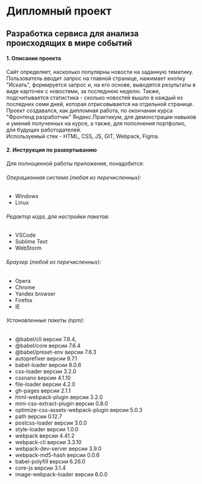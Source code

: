 # Дипломный проект

## Разработка сервиса для анализа происходящих в мире событий

#### 1. Описание проекта
Сайт определяет, насколько популярны новости на заданную тематику.<br>
Пользователь вводит запрос на главной странице, нажимает кнопку "Искать", формируется запрос и, на его основе, выводятся результаты в виде карточек с новостями, за последнюю неделю. Также, подсчитывается статистика - сколько новостей вышло в каждый из последних семи дней, которая отрисовывается на отдельной странице.<br>
Проект создавался, как дипломная работа, по окончании курса "Фронтенд разработчик" Яндекс.Практикум, для демонстрации навыков и умений полученных на курсе, а также, для пополнения портфолио, для будущих работодателей.<br>
Используемый стек - HTML, CSS, JS, GIT, Webpack, Figma.

#### 2. Инструкция по развертыванию

Для полноценной работы приложения, понадобится:

###### Операционная система (любая из перечисленных):
- Windows
- Linux

###### Редактор кода, для настройки пакетов:
- VSCode
- Sublime Text
- WebStorm

###### Браузер (любой из перечисленных):
- Opera
- Chrome
- Yandex browser
- Firefox
- IE

###### Установленные пакеты (npm):
- @babel/cli версии 7.6.4,
- @babel/core версии 7.6.4
- @babel/preset-env версии 7.6.3
- autoprefixer версии 9.7.1
- babel-loader версии 8.0.6
- css-loader версии 3.2.0
- cssnano версии 4.1.10
- file-loader версии 4.2.0
- gh-pages версии 2.1.1
- html-webpack-plugin версии 3.2.0
- mini-css-extract-plugin версии 0.8.0
- optimize-css-assets-webpack-plugin версии 5.0.3
- path версии 0.12.7
- postcss-loader версии 3.0.0
- style-loader версии 1.0.0
- webpack версии 4.41.2
- webpack-cli версии 3.3.10
- webpack-dev-server версии 3.9.0
- webpack-md5-hash версии 0.0.6
- babel-polyfill версии 6.26.0
- core-js версии 3.1.4
- image-webpack-loader версии 6.0.0
